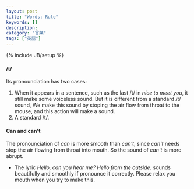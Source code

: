 ```yaml
---
layout: post
title: "Words: Rule"
keywords: []
description: 
category: "言葉"
tags: ["英語"]
---
```

{% include JB/setup %}


#### /t/
Its pronounciation has two cases:
1. When it appears in a sentence, such as the last /t/ in *nice to meet you*, it
   still make some voiceless sound. But it is different from a standard /t/
   sound, We make this sound by stoping the air flow from throat to the mouse,
   and this action will make a sound.
2. A standard /t/.


#### Can and can't
The pronounciation of *can* is more smooth than *can't*, since *can't* needs
stop the air flowing from throat into mouth.  So the sound of *can't* is more
abrupt.

- The lyric *Hello, can you hear me? Hello from the outside.* sounds beautifully
  and smoothly if pronounce it correctly. Please relax you mouth when you try to
  make this.

